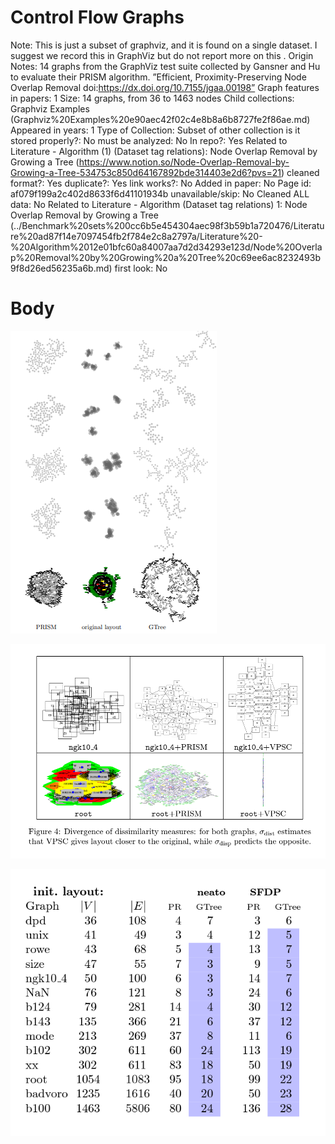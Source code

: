 # Control Flow Graphs

Note: This is just a subset of graphviz, and it is found on a single dataset. I suggest we record this in GraphViz but do not report more on this .
Origin Notes: 14 graphs from the GraphViz test suite collected by Gansner and Hu to evaluate their PRISM algorithm.
”Efficient, Proximity-Preserving Node Overlap Removal doi:https://dx.doi.org/10.7155/jgaa.00198”
Graph features in papers: 1
Size: 14 graphs, from 36 to 1463 nodes
Child collections: Graphviz Examples (Graphviz%20Examples%20e90aec42f02c4e8b8a6b8727fe2f86ae.md)
Appeared in years: 1
Type of Collection: Subset of other collection
is it stored properly?: No
must be analyzed: No
In repo?: Yes
Related to Literature - Algorithm (1) (Dataset tag relations): Node Overlap Removal by Growing a Tree (https://www.notion.so/Node-Overlap-Removal-by-Growing-a-Tree-534753c850d64167892bde314403e2d6?pvs=21)
cleaned format?: Yes
duplicate?: Yes
link works?: No
Added in paper: No
Page id: af079f199a2c402d8633f6d41101934b
unavailable/skip: No
Cleaned ALL data: No
Related to Literature - Algorithm (Dataset tag relations) 1: Node Overlap Removal by Growing a Tree (../Benchmark%20sets%200cc6b5e454304aec98f3b59b1a720476/Literature%20ad87f14e7097454fb2f784e2c8a2797a/Literature%20-%20Algorithm%2012e01bfc60a84007aa7d2d34293e123d/Node%20Overlap%20Removal%20by%20Growing%20a%20Tree%20c69ee6ac8232493b9f8d26ed56235a6b.md)
first look: No

# Body

![Untitled](Control%20Flow%20Graphs%20af079f199a2c402d8633f6d41101934b/Untitled.png)

![Untitled](Control%20Flow%20Graphs%20af079f199a2c402d8633f6d41101934b/Untitled%201.png)

![Untitled](Control%20Flow%20Graphs%20af079f199a2c402d8633f6d41101934b/Untitled%202.png)